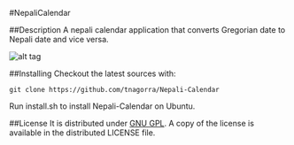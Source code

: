 #NepaliCalendar

##Description
A nepali calendar application that converts Gregorian date to Nepali date and vice versa.

![alt tag](https://cloud.githubusercontent.com/assets/4928045/7101773/8d162376-e088-11e4-96e6-3bf420c76eca.png)

##Installing
Checkout the latest sources with:

    git clone https://github.com/tnagorra/Nepali-Calendar

Run install.sh to install Nepali-Calendar on Ubuntu.

##License
It is distributed under [GNU GPL][1]. A copy of the license is available in the distributed LICENSE file.


[1]: http://www.gnu.org/licenses/gpl.txt
